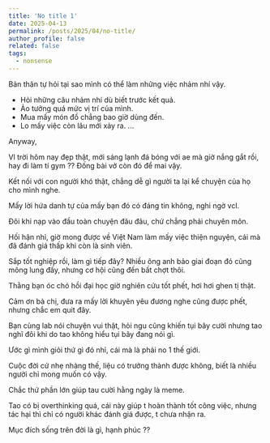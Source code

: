 ```yaml
---
title: 'No title 1'
date: 2025-04-13
permalink: /posts/2025/04/no-title/
author_profile: false
related: false
tags:
  - nonsense
---
```

Bản thân tự hỏi tại sao mình có thể làm những việc nhảm nhí vậy.
- Hỏi những câu nhảm nhí dù biết trước kết quả.
- Ảo tưởng quá mức vị trí của mình.
- Mua mấy món đồ chẳng bao giờ dùng đến.
- Lo mấy việc còn lâu mới xảy ra.
...

Anyway,

Vl trời hôm nay đẹp thật, mới sáng lạnh đá bóng với ae mà giờ nắng gắt rồi, hay đi làm tí gym ?? Đống bài vở còn đó để mai vậy.

Kết nối với con người khó thật, chẳng dễ gì người ta lại kể chuyện của họ cho mình nghe.

Mấy lời hứa danh tự của mấy bạn đó có đáng tin không, nghi ngờ vcl.

Đôi khi nạp vào đầu toàn chuyện đâu đâu, chứ chẳng phải chuyên môn.

Hối hận nhỉ, giờ mong được về Việt Nam làm mấy việc thiện nguyện, cái mà đã đánh giá thấp khi còn là sinh viên.

Sắp tốt nghiệp rồi, làm gì tiếp đây? Nhiều ông anh bảo giai đoạn đó cũng mông lung đấy, nhưng cơ hội cũng đến bất chợt thôi.

Thằng bạn óc chó hồi đại học giờ nghiên cứu tốt phết, hơi hơi ghen tị thật.

Cảm ơn bà chị, đưa ra mấy lời khuyên yêu đương nghe cũng được phết, nhưng chắc em quit đây.

Bạn cùng lab nói chuyện vui thật, hỏi ngu cũng khiến tụi bây cười nhưng tao nghĩ đôi khi do tao không hiểu tụi bây đang nói gì.

Ước gì mình giỏi thứ gì đó nhỉ, cái mà là phải no 1 thế giới.

Cuộc đời cứ nhẹ nhàng thế, liệu có trưởng thành được không, biết là nhiều người chỉ mong muốn có vậy.

Chắc thứ phần lớn giúp tau cười hằng ngày là meme.

Tao có bị overthinking quá, cái này giúp t hoàn thành tốt công việc, nhưng tác hại thì chỉ có người khác đánh giá được, t chưa nhận ra.

Mục đích sống trên đời là gì, hạnh phúc ??